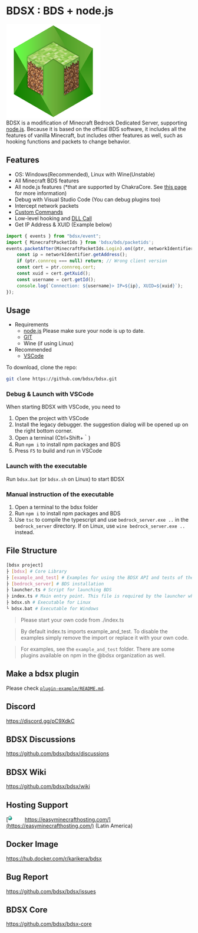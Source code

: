 # BDSX : BDS + node.js
![logo](bdsx/images/icon.png)  
BDSX is a modification of Minecraft Bedrock Dedicated Server, supporting [node.js](https://nodejs.org/). Because it is based on the offical BDS software, it includes all the features of vanilla Minecraft, but includes other features as well, such as hooking functions and packets to change behavior. 

## Features

* OS: Windows(Recommended), Linux with Wine(Unstable)
* All Minecraft BDS features
* All node.js features (*that are supported by ChakraCore. See [this page](https://github.com/bdsx/bdsx/wiki/Available-NPM-Modules) for more information)
* Debug with Visual Studio Code (You can debug plugins too)
* Intercept network packets
* [Custom Commands](https://github.com/bdsx/bdsx/wiki/Custom-Commands)
* Low-level hooking and [DLL Call](https://github.com/bdsx/bdsx/wiki/Call-DLL-Directly)
* Get IP Address & XUID (Example below)

```ts
import { events } from "bdsx/event";
import { MinecraftPacketIds } from 'bdsx/bds/packetids';
events.packetAfter(MinecraftPacketIds.Login).on((ptr, networkIdentifier, packetId)=>{
    const ip = networkIdentifier.getAddress();
    if (ptr.connreq === null) return; // Wrong client version
    const cert = ptr.connreq.cert;
    const xuid = cert.getXuid();
    const username = cert.getId();
    console.log(`Connection: ${username}> IP=${ip}, XUID=${xuid}`);
});
```

## Usage
* Requirements
    * [node.js](https://nodejs.org/) Please make sure your node is up to date.
    * [GIT](https://git-scm.com/download)
    * Wine (if using Linux)
* Recommended  
    * [VSCode](https://code.visualstudio.com/)

To download, clone the repo:
```bash
git clone https://github.com/bdsx/bdsx.git
```

### Debug & Launch with VSCode
When starting BDSX with VSCode, you need to
1. Open the project with VSCode
2. Install the legacy debugger. the suggestion dialog will be opened up on the right bottom corner.
3. Open a terminal (Ctrl+Shift+｀)
4. Run `npm i` to install npm packages and BDS
5. Press `F5` to build and run in VSCode

### Launch with the executable
Run `bdsx.bat` (or `bdsx.sh` on Linux) to start BDSX

### Manual instruction of the executable
1. Open a terminal to the bdsx folder
2. Run `npm i` to install npm packages and BDS
3. Use `tsc` to compile the typescript and use `bedrock_server.exe ..` in the `bedrock_server` directory. If on Linux, use `wine bedrock_server.exe ..` instead. 

## File Structure
```sh
[bdsx project]
├ [bdsx] # Core Library
├ [example_and_test] # Examples for using the BDSX API and tests of the BDSX API
├ [bedrock_server] # BDS installation
├ launcher.ts # Script for launching BDS
├ index.ts # Main entry point. This file is required by the launcher when BDS is fully started.
├ bdsx.sh # Executable for Linux
└ bdsx.bat # Executable for Windows 
```
> Please start your own code from ./index.ts

> By default index.ts imports example_and_test. To disable the examples simply remove the import or replace it with your own code.

> For examples, see the `example_and_test` folder. There are some plugins available on npm in the @bdsx organization as well.  

## Make a bdsx plugin
Please check [`plugin-example/README.md`](plugin-example/README.md).

## Discord
https://discord.gg/pC9XdkC

## BDSX Discussions
https://github.com/bdsx/bdsx/discussions

## BDSX Wiki
https://github.com/bdsx/bdsx/wiki

## Hosting Support
[<img src="bdsx/images/supports/emh.png" height="15"> https://easyminecrafthosting.com/](https://easyminecrafthosting.com/) (Latin America)

## Docker Image
https://hub.docker.com/r/karikera/bdsx

## Bug Report
https://github.com/bdsx/bdsx/issues

## BDSX Core
https://github.com/bdsx/bdsx-core
